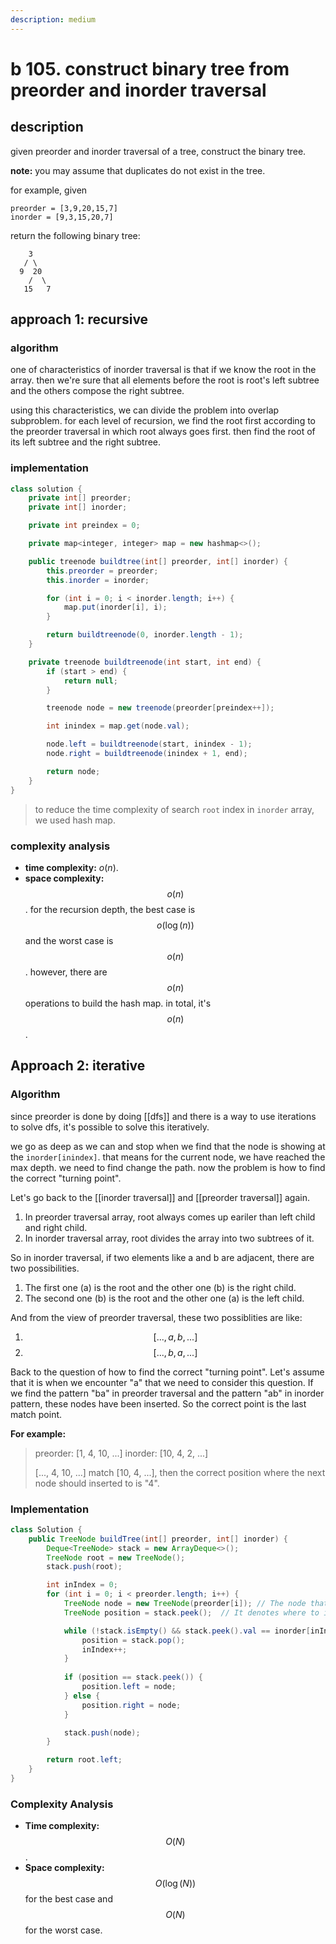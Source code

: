 ```yaml
---
description: medium
---
```


# b 105. construct binary tree from preorder and inorder traversal

## description

given preorder and inorder traversal of a tree, construct the binary tree.

**note:**
you may assume that duplicates do not exist in the tree.

for example, given

```text
preorder = [3,9,20,15,7]
inorder = [9,3,15,20,7]
```

return the following binary tree:

```text
    3
   / \
  9  20
    /  \
   15   7
```

## approach 1: recursive

### algorithm

one of characteristics of inorder traversal is that if we know the root in the array. then we're
sure that all elements before the root is root's left subtree and the others compose the right
subtree.

using this characteristics, we can divide the problem into overlap subproblem. for each level of
recursion, we find the root first according to the preorder traversal in which root always goes
first. then find the root of its left subtree and the right subtree.

### implementation

```java
class solution {
    private int[] preorder;
    private int[] inorder;

    private int preindex = 0;

    private map<integer, integer> map = new hashmap<>();

    public treenode buildtree(int[] preorder, int[] inorder) {
        this.preorder = preorder;
        this.inorder = inorder;

        for (int i = 0; i < inorder.length; i++) {
            map.put(inorder[i], i);
        }

        return buildtreenode(0, inorder.length - 1);
    }

    private treenode buildtreenode(int start, int end) {
        if (start > end) {
            return null;
        }

        treenode node = new treenode(preorder[preindex++]);

        int inindex = map.get(node.val);

        node.left = buildtreenode(start, inindex - 1);
        node.right = buildtreenode(inindex + 1, end);

        return node;
    }
}
```

> to reduce the time complexity of search `root` index in `inorder` array, we used hash map.

### complexity analysis

* **time complexity:** $o(n)$.
* **space complexity:** $$o(n)$$. for the recursion depth, the best case is $$o(\log(n))$$ and the
  worst case is $$o(n)$$. however, there are $$o(n)$$ operations to build the hash map. in total,
  it's $$o(n)$$.

## Approach 2: iterative

### Algorithm

since preorder is done by doing [[dfs]] and there is a way to use iterations to solve dfs, it's
possible to solve this iteratively.

we go as deep as we can and stop when we find that the node is showing at the `inorder[inindex]`.
that means for the current node, we have reached the max depth. we need to find change the path. now
the problem is how to find the correct "turning point".

Let's go back to the [[inorder traversal]] and [[preorder traversal]] again.

1. In preorder traversal array, root always comes up eariler than left child and right child.
2. In inorder traversal array, root divides the array into two subtrees of it.

So in inorder traversal, if two elements like a and b are adjacent, there are two possibilities.

1. The first one (a) is the root and the other one (b) is the right child.
2. The second one (b) is the root and the other one (a) is the left child.

And from the view of preorder traversal, these two possiblities are like:

1. $$[..., a, b,...]$$
2. $$[..., b, a, ...]$$

Back to the question of how to find the correct "turning point". Let's assume that it is when we
encounter "a" that we need to consider this question. If we find the pattern "ba" in preorder
traversal and the pattern "ab" in inorder pattern, these nodes have been inserted. So the correct
point is the last match point.

**For example:**

> preorder: [1, 4, 10, ...]
> inorder: [10, 4, 2, ...]
>
> [..., 4, 10, ...] match [10, 4, ...], then the correct position where the next node should
> inserted to is "4".

### Implementation

```java
class Solution {
    public TreeNode buildTree(int[] preorder, int[] inorder) {
        Deque<TreeNode> stack = new ArrayDeque<>();
        TreeNode root = new TreeNode();
        stack.push(root);

        int inIndex = 0;
        for (int i = 0; i < preorder.length; i++) {
            TreeNode node = new TreeNode(preorder[i]); // The node that is going to be inserted
            TreeNode position = stack.peek();  // It denotes where to insert the node 

            while (!stack.isEmpty() && stack.peek().val == inorder[inIndex]) {
                position = stack.pop();
                inIndex++;
            }
            
            if (position == stack.peek()) {
                position.left = node;
            } else {
                position.right = node;
            }

            stack.push(node);
        }

        return root.left;
    }
}
```

### Complexity Analysis

* **Time complexity:** $$O(N)$$.
* **Space complexity:** $$O(\log(N))$$ for the best case and $$O(N)$$ for the worst case.
